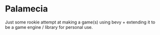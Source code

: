 # Palamecia

Just some rookie attempt at making a game(s) using bevy + extending it to be a game engine / library for personal use.
